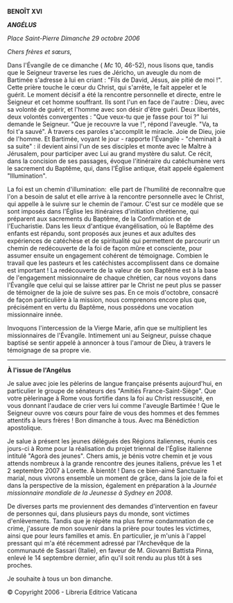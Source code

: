 **BENOÎT XVI**

***ANGÉLUS***

*Place Saint-Pierre* *Dimanche 29 octobre 2006*

*Chers frères et sœurs,*

Dans l'Évangile de ce dimanche ( *Mc* 10, 46-52), nous lisons que, tandis que le Seigneur traverse les rues de Jéricho, un aveugle du nom de Bartimée s'adresse à lui en criant : "Fils de David, Jésus, aie pitié de moi !". Cette prière touche le cœur du Christ, qui s'arrête, le fait appeler et le guérit. Le moment décisif a été la rencontre personnelle et directe, entre le Seigneur et cet homme souffrant. Ils sont l'un en face de l'autre : Dieu, avec sa volonté de guérir, et l'homme avec son désir d'être guéri. Deux libertés, deux volontés convergentes : "Que veux-tu que je fasse pour toi ?" lui demande le Seigneur. "Que je recouvre la vue !", répond l'aveugle. "Va, ta foi t'a sauvé". À travers ces paroles s'accomplit le miracle. Joie de Dieu, joie de l'homme. Et Bartimée, voyant le jour - rapporte l'Évangile - "cheminait à sa suite" : il devient ainsi l'un de ses disciples et monte avec le Maître à Jérusalem, pour participer avec Lui au grand mystère du salut. Ce récit, dans la concision de ses passages, évoque l'itinéraire du catéchumène vers le sacrement du Baptême, qui, dans l'Église antique, était appelé également "Illumination".

La foi est un chemin d'illumination:  elle part de l'humilité de reconnaître que l'on a besoin de salut et elle arrive à la rencontre personnelle avec le Christ, qui appelle à le suivre sur le chemin de l'amour. C'est sur ce modèle que se sont imposés dans l'Église les itinéraires d'initiation chrétienne, qui préparent aux sacrements du Baptême, de la Confirmation et de l'Eucharistie. Dans les lieux d'antique évangélisation, où le Baptême des enfants est répandu, sont proposés aux jeunes et aux adultes des expériences de catéchèse et de spiritualité qui permettent de parcourir un chemin de redécouverte de la foi de façon mûre et consciente, pour assumer ensuite un engagement cohérent de témoignage. Combien le travail que les pasteurs et les catéchistes accomplissent dans ce domaine est important ! La redécouverte de la valeur de son Baptême est à la base de l'engagement missionnaire de chaque chrétien, car nous voyons dans l'Évangile que celui qui se laisse attirer par le Christ ne peut plus se passer de témoigner de la joie de suivre ses pas. En ce mois d'octobre, consacré de façon particulière à la mission, nous comprenons encore plus que, précisément en vertu du Baptême, nous possédons une vocation missionnaire innée.

Invoquons l'intercession de la Vierge Marie, afin que se multiplient les missionnaires de l'Évangile. Intimement uni au Seigneur, puisse chaque baptisé se sentir appelé à annoncer à tous l'amour de Dieu, à travers le témoignage de sa propre vie.

* * *

**À l'issue de l'Angélus**

Je salue avec joie les pèlerins de langue française présents aujourd'hui, en particulier le groupe de sénateurs des "Amitiés France-Saint-Siège". Que votre pèlerinage à Rome vous fortifie dans la foi au Christ ressuscité, en vous donnant l'audace de crier vers lui comme l'aveugle Bartimée ! Que le Seigneur ouvre vos cœurs pour faire de vous des hommes et des femmes attentifs à leurs frères ! Bon dimanche à tous. Avec ma Bénédiction apostolique.

Je salue à présent les jeunes délégués des Régions italiennes, réunis ces jours-ci à Rome pour la réalisation du projet triennal de l'Église italienne intitulé "Agorà des jeunes". Chers amis, je bénis votre chemin et je vous attends nombreux à la grande rencontre des jeunes italiens, prévue les 1 et 2 septembre 2007 à Lorette. À bientôt ! Dans ce bien-aimé Sanctuaire marial, nous vivrons ensemble un moment de grâce, dans la joie de la foi et dans la perspective de la mission, également en préparation à la *Journée missionnaire mondiale de la Jeunesse à Sydney en 2008*.

De diverses parts me proviennent des demandes d'intervention en faveur de personnes qui, dans plusieurs pays du monde, sont victimes d'enlèvements. Tandis que je répète ma plus ferme condamnation de ce crime, j'assure de mon souvenir dans la prière pour toutes les victimes, ainsi que pour leurs familles et amis. En particulier, je m'unis à l'appel pressant qui m'a été récemment adressé par l'Archevêque de la communauté de Sassari (Italie), en faveur de M. Giovanni Battista Pinna, enlevé le 14 septembre dernier, afin qu'il soit rendu au plus tôt à ses proches.

Je souhaite à tous un bon dimanche.

© Copyright 2006 - Libreria Editrice Vaticana